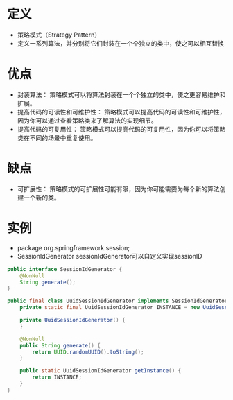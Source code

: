 # 定义
+ 策略模式（Strategy Pattern）
+ 定义一系列算法，并分别将它们封装在一个个独立的类中，使之可以相互替换

# 优点
+ 封装算法： 策略模式可以将算法封装在一个个独立的类中，使之更容易维护和扩展。
+ 提高代码的可读性和可维护性： 策略模式可以提高代码的可读性和可维护性，因为你可以通过查看策略类来了解算法的实现细节。
+ 提高代码的可复用性： 策略模式可以提高代码的可复用性，因为你可以将策略类在不同的场景中重复使用。

# 缺点
+ 可扩展性： 策略模式的可扩展性可能有限，因为你可能需要为每个新的算法创建一个新的类。

# 实例
+ package org.springframework.session;
+ SessionIdGenerator sessionIdGenerator可以自定义实现sessionID

```java
public interface SessionIdGenerator {
    @NonNull
    String generate();
}
```

```java
public final class UuidSessionIdGenerator implements SessionIdGenerator {
    private static final UuidSessionIdGenerator INSTANCE = new UuidSessionIdGenerator();

    private UuidSessionIdGenerator() {
    }

    @NonNull
    public String generate() {
        return UUID.randomUUID().toString();
    }

    public static UuidSessionIdGenerator getInstance() {
        return INSTANCE;
    }
}
```